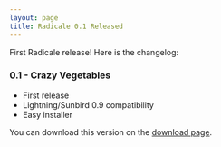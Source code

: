 ```yaml
---
layout: page
title: Radicale 0.1 Released
---
```


First Radicale release! Here is the changelog:

### 0.1 - Crazy Vegetables

* First release
* Lightning/Sunbird 0.9 compatibility
* Easy installer

You can download this version on the [download page](/download/).
